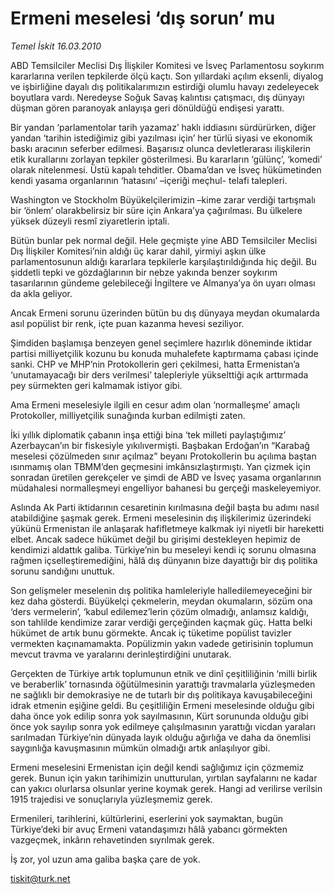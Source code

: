 # Ermeni meselesi ‘dış sorun’ mu

*Temel İskit 16.03.2010*

<div class="yazi"><p>ABD Temsilciler Meclisi Dış İlişkiler Komitesi ve İsveç Parlamentosu soykırım kararlarına verilen tepkilerde ölçü kaçtı. Son yıllardaki açılım eksenli, diyalog ve işbirliğine dayalı dış politikalarımızın estirdiği olumlu havayı zedeleyecek boyutlara vardı. Neredeyse Soğuk Savaş kalıntısı çatışmacı, dış dünyayı düşman gören paranoyak anlayışa geri dönüldüğü endişesi yarattı.</p>
<p>Bir yandan ‘parlamentolar tarih yazamaz’ haklı iddiasını sürdürürken, diğer yandan ‘tarihin istediğimiz gibi yazılması için’ her türlü siyasi ve ekonomik baskı aracının seferber edilmesi. Başarısız olunca devletlerarası ilişkilerin etik kurallarını zorlayan tepkiler gösterilmesi. Bu kararların ‘gülünç’, ‘komedi’ olarak nitelenmesi. Üstü kapalı tehditler. Obama’dan ve İsveç hükümetinden kendi yasama organlarının ‘hatasını’ –içeriği meçhul- telafi talepleri.</p>
<p>Washington ve Stockholm Büyükelçilerimizin –kime zarar verdiği tartışmalı bir ‘önlem’ olarakbelirsiz bir süre için Ankara’ya çağırılması. Bu ülkelere yüksek düzeyli resmî ziyaretlerin iptali.</p>
<p>Bütün bunlar pek normal değil. Hele geçmişte yine ABD Temsilciler Meclisi Dış İlişkiler Komitesi’nin aldığı üç karar dahil, yirmiyi aşkın ülke parlamentosunun aldığı kararlara tepkilerle karşılaştırıldığında hiç değil. Bu şiddetli tepki ve gözdağlarının bir nebze yakında benzer soykırım tasarılarının gündeme gelebileceği İngiltere ve Almanya’ya ön uyarı olması da akla geliyor.</p>
<p>Ancak Ermeni sorunu üzerinden bütün bu dış dünyaya meydan okumalarda asıl popülist bir renk, içte puan kazanma hevesi seziliyor.</p>
<p>Şimdiden başlamışa benzeyen genel seçimlere hazırlık döneminde iktidar partisi milliyetçilik kozunu bu konuda muhalefete kaptırmama çabası içinde sanki. CHP ve MHP’nin Protokollerin geri çekilmesi, hatta Ermenistan’a ‘unutamayacağı bir ders verilmesi’ talepleriyle yükselttiği açık arttırmada pey sürmekten geri kalmamak istiyor gibi.</p>
<p>Ama Ermeni meselesiyle ilgili en cesur adım olan ‘normalleşme’ amaçlı Protokoller, milliyetçilik sunağında kurban edilmişti zaten.</p>
<p>İki yıllık diplomatik çabanın inşa ettiği bina ‘tek milleti paylaştığımız’ Azerbaycan’ın bir fiskesiyle yıkılıvermişti. Başbakan Erdoğan’ın “Karabağ meselesi çözülmeden sınır açılmaz” beyanı Protokollerin bu açılıma baştan ısınmamış olan TBMM’den geçmesini imkânsızlaştırmıştı. Yan çizmek için sonradan üretilen gerekçeler ve şimdi de ABD ve İsveç yasama organlarının müdahalesi normalleşmeyi engelliyor bahanesi bu gerçeği maskeleyemiyor.</p>
<p>Aslında Ak Parti iktidarının cesaretinin kırılmasına değil başta bu adımı nasıl atabildiğine şaşmak gerek. Ermeni meselesinin dış ilişkilerimiz üzerindeki yükünü Ermenistan ile anlaşarak hafifletmeye kalkmak iyi niyetli bir hareketti elbet. Ancak sadece hükümet değil bu girişimi destekleyen hepimiz de kendimizi aldattık galiba. Türkiye’nin bu meseleyi kendi iç sorunu olmasına rağmen içselleştiremediğini, hâlâ dış dünyanın bize dayattığı bir dış politika sorunu sandığını unuttuk.</p>
<p>Son gelişmeler meselenin dış politika hamleleriyle halledilemeyeceğini bir kez daha gösterdi. Büyükelçi çekmelerin, meydan okumaların, sözüm ona ‘ders vermelerin’, ‘kabul edilemez’lerin çözüm olmadığı, anlamsız kaldığı, son tahlilde kendimize zarar verdiği gerçeğinden kaçmak güç. Hatta belki hükümet de artık bunu görmekte. Ancak iç tüketime popülist tavizler vermekten kaçınamamakta. Popülizmin yakın vadede getirisinin toplumun mevcut travma ve yaralarını derinleştirdiğini unutarak.</p>
<p>Gerçekten de Türkiye artık toplumunun etnik ve dinî çeşitliliğinin ‘milli birlik ve beraberlik’ tornasında öğütülmesinin yarattığı travmalarla yüzleşmeden ne sağlıklı bir demokrasiye ne de tutarlı bir dış politikaya kavuşabileceğini idrak etmenin eşiğine geldi. Bu çeşitliliğin Ermeni meselesinde olduğu gibi daha önce yok edilip sonra yok sayılmasının, Kürt sorununda olduğu gibi önce yok sayılıp sonra yok edilmeye çalışılmasının yarattığı vicdan yaraları sarılmadan Türkiye’nin dünyada layık olduğu ağırlığa ve daha da önemlisi saygınlığa kavuşmasının mümkün olmadığı artık anlaşılıyor gibi.</p>
<p>Ermeni meselesini Ermenistan için değil kendi sağlığımız için çözmemiz gerek. Bunun için yakın tarihimizin unutturulan, yırtılan sayfalarını ne kadar can yakıcı olurlarsa olsunlar yerine koymak gerek. Hangi ad verilirse verilsin 1915 trajedisi ve sonuçlarıyla yüzleşmemiz gerek.</p>
<p>Ermenileri, tarihlerini, kültürlerini, eserlerini yok saymaktan, bugün Türkiye’deki bir avuç Ermeni vatandaşımızı hâlâ yabancı görmekten vazgeçmek, inkârın rehavetinden sıyrılmak gerek.</p>
<p>İş zor, yol uzun ama galiba başka çare de yok.</p>
<p><a href="mailto:tiskit@turk.net">tiskit@turk.net</a></p>
</div>
